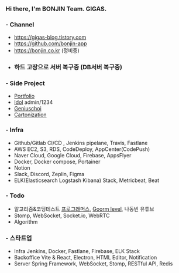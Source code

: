 ### Hi there, I'm BONJIN Team. GIGAS.

### - Channel
* https://gigas-blog.tistory.com
* https://github.com/bonjin-app
* https://bonjin.co.kr (정비중)
* ### 하드 고장으로 서버 복구중 (DB서버 복구중) ###

### - Side Project
* <a href="http://bonjin.co.kr" target="_blank">Portfolio</a>
* <a href="http://bonjin.co.kr:9091" target="_blank">Idol</a> admin/1234
* <a href="https://bonjin.co.kr/portfolio/geniuschoi" target="_blank">Geniuschoi</a>
* <a href="http://bonjin.co.kr:9999" target="_blank">Cartonization</a>

### - Infra
* Github/Gitlab CI/CD , Jenkins pipelane, Travis, Fastlane
* AWS EC2, S3, RDS, CodeDeploy, AppCenter(CodePush)
* Naver Cloud, Google Cloud, Firebase, AppsFlyer
* Docker, Docker compose, Portainer
* Notion
* Slack, Discord, Zeplin, Figma
* ELK(Elasticsearch Logstash Kibana) Stack, Metricbeat, Beat

### - Todo
* 알고리즘&코딩테스트 [프로그래머스](https://programmers.co.kr/), [Goorm level](https://level.goorm.io), 나동빈 유튜브
* Stomp, WebSocket, Socket.io, WebRTC
* Algorithm

### - 스타트업
* Infra
Jenkins, Docker, Fastlane, Firebase, ELK Stack
* Backoffice
Vite & React, Electron, HTML Editor, Notification
* Server
Spring Framework, WebSocket, Stomp, RESTful API, Redis

